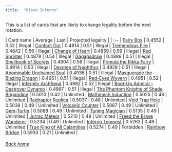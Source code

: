 ```yaml
---
title:  "Disco Inferno"
---
```


This is a list of cards that are likely to change legality before the next rotation.

| Card name | Average | Last | Projected legality |
| :-- |
[Fairy Box](https://db.ygoprodeck.com/card/?search=Fairy%20Box) | 0.4552 | 0.52 | Illegal |
[Contact Out](https://db.ygoprodeck.com/card/?search=Contact%20Out) | 0.4814 | 0.51 | Illegal |
[Tremendous Fire](https://db.ygoprodeck.com/card/?search=Tremendous%20Fire) | 0.4842 | 0.56 | Illegal |
[Change of Heart](https://db.ygoprodeck.com/card/?search=Change%20of%20Heart) | 0.4859 | 0.59 | Illegal |
[Red Sprinter](https://db.ygoprodeck.com/card/?search=Red%20Sprinter) | 0.4878 | 0.54 | Illegal |
[Gagagadraw](https://db.ygoprodeck.com/card/?search=Gagagadraw) | 0.4888 | 0.51 | Illegal |
[Spellbook of Secrets](https://db.ygoprodeck.com/card/?search=Spellbook%20of%20Secrets) | 0.4904 | 0.56 | Illegal |
[Primula the Rikka Fairy](https://db.ygoprodeck.com/card/?search=Primula%20the%20Rikka%20Fairy) | 0.4914 | 0.53 | Illegal |
[Devotee of Nephthys](https://db.ygoprodeck.com/card/?search=Devotee%20of%20Nephthys) | 0.4928 | 0.51 | Illegal |
[Abominable Unchained Soul](https://db.ygoprodeck.com/card/?search=Abominable%20Unchained%20Soul) | 0.4936 | 0.51 | Illegal |
[Masquerade the Blazing Dragon](https://db.ygoprodeck.com/card/?search=Masquerade%20the%20Blazing%20Dragon) | 0.4951 | 0.51 | Illegal |
[Red-Eyes Wyvern](https://db.ygoprodeck.com/card/?search=Red-Eyes%20Wyvern) | 0.4951 | 0.52 | Illegal |
[Infernity Archfiend](https://db.ygoprodeck.com/card/?search=Infernity%20Archfiend) | 0.4982 | 0.52 | Illegal |
[Boot-Up Admiral - Destroyer Dynamo](https://db.ygoprodeck.com/card/?search=Boot-Up%20Admiral%20-%20Destroyer%20Dynamo) | 0.4997 | 0.51 | Illegal |
[The Phantom Knights of Shade Brigandine](https://db.ygoprodeck.com/card/?search=The%20Phantom%20Knights%20of%20Shade%20Brigandine) | 0.5010 | 0.42 | Unlimited |
[Mathmech Induction](https://db.ygoprodeck.com/card/?search=Mathmech%20Induction) | 0.5025 | 0.48 | Unlimited |
[Raidraptor Replica](https://db.ygoprodeck.com/card/?search=Raidraptor%20Replica) | 0.5037 | 0.48 | Unlimited |
[Void Trap Hole](https://db.ygoprodeck.com/card/?search=Void%20Trap%20Hole) | 0.5038 | 0.49 | Unlimited |
[Volcanic Counter](https://db.ygoprodeck.com/card/?search=Volcanic%20Counter) | 0.5087 | 0.49 | Unlimited |
[Gem-Turtle](https://db.ygoprodeck.com/card/?search=Gem-Turtle) | 0.5088 | 0.49 | Unlimited |
[Tuning Magician](https://db.ygoprodeck.com/card/?search=Tuning%20Magician) | 0.5135 | 0.49 | Unlimited |
[Jurrac Meteor](https://db.ygoprodeck.com/card/?search=Jurrac%20Meteor) | 0.5210 | 0.49 | Unlimited |
[Freed the Brave Wanderer](https://db.ygoprodeck.com/card/?search=Freed%20the%20Brave%20Wanderer) | 0.5234 | 0.49 | Unlimited |
[Inferno Tempest](https://db.ygoprodeck.com/card/?search=Inferno%20Tempest) | 0.5263 | 0.49 | Unlimited |
[True King of All Calamities](https://db.ygoprodeck.com/card/?search=True%20King%20of%20All%20Calamities) | 0.5274 | 0.49 | Forbidden |
[Rainbow Bridge](https://db.ygoprodeck.com/card/?search=Rainbow%20Bridge) | 0.5933 | 0.21 | Unlimited |

###### [Back home](index)